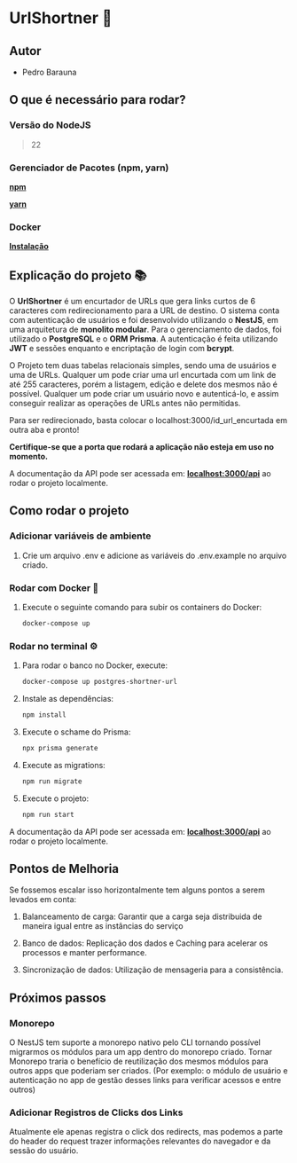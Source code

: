 # UrlShortner 🚀

## Autor

- Pedro Barauna

## O que é necessário para rodar?

### Versão do NodeJS

> 22

### Gerenciador de Pacotes (npm, yarn)

**[npm](https://docs.npmjs.com/downloading-and-installing-node-js-and-npm)**

**[yarn](https://classic.yarnpkg.com/lang/en/docs/install/#windows-stablem)**

### Docker

**[Instalação](https://www.docker.com/products/docker-desktop/)**

## Explicação do projeto 📚

O **UrlShortner** é um encurtador de URLs que gera links curtos de 6 caracteres com redirecionamento para a URL de destino. O sistema conta com autenticação de usuários e foi desenvolvido utilizando o **NestJS**, em uma arquitetura de **monolito modular**. Para o gerenciamento de dados, foi utilizado o **PostgreSQL** e o **ORM Prisma**.
A autenticação é feita utilizando **JWT** e sessões enquanto e encriptação de login com **bcrypt**.

O Projeto tem duas tabelas relacionais simples, sendo uma de usuários e uma de URLs. Qualquer um pode criar uma url encurtada com um link de até 255 caracteres, porém a listagem, edição e delete dos mesmos não é possível. Qualquer um pode criar um usuário novo e autenticá-lo, e assim conseguir realizar as operações de URLs antes não permitidas.

Para ser redirecionado, basta colocar o localhost:3000/id_url_encurtada em outra aba e pronto!

**Certifique-se que a porta que rodará a aplicação não esteja em uso no momento.**

A documentação da API pode ser acessada em: **[localhost:3000/api](http://localhost:3000/api)** ao rodar o projeto localmente.

## Como rodar o projeto

### Adicionar variáveis de ambiente

1. Crie um arquivo .env e adicione as variáveis do .env.example no arquivo criado.

### Rodar com Docker 🐳

1. Execute o seguinte comando para subir os containers do Docker:

   ```bash
   docker-compose up
   ```

### Rodar no terminal ⚙️

1. Para rodar o banco no Docker, execute:

   ```bash
   docker-compose up postgres-shortner-url
   ```

2. Instale as dependências:

   ```bash
   npm install
   ```

3. Execute o schame do Prisma:

   ```bash
   npx prisma generate
   ```

4. Execute as migrations:

   ```bash
   npm run migrate
   ```

5. Execute o projeto:

   ```bash
   npm run start
   ```

A documentação da API pode ser acessada em: **[localhost:3000/api](http://localhost:3000/api)** ao rodar o projeto localmente.

## Pontos de Melhoria

Se fossemos escalar isso horizontalmente tem alguns pontos a serem levados em conta:

1. Balanceamento de carga: Garantir que a carga seja distribuida de maneira igual entre as instâncias do serviço

2. Banco de dados: Replicação dos dados e Caching para acelerar os processos e manter performance.

3. Sincronização de dados: Utilização de mensageria para a consistência.

## Próximos passos

### Monorepo

O NestJS tem suporte a monorepo nativo pelo CLI tornando possível migrarmos os módulos para um app dentro do monorepo criado.
Tornar Monorepo traria o benefício de reutilização dos mesmos módulos para outros apps que poderiam ser criados. (Por exemplo: o módulo de usuário e autenticação no app de gestão desses links para verificar acessos e entre outros)

### Adicionar Registros de Clicks dos Links

Atualmente ele apenas registra o click dos redirects, mas podemos a parte do header do request trazer informações relevantes do navegador e da sessão do usuário.
